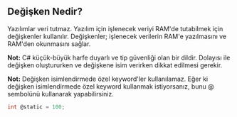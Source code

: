 
## Değişken Nedir?
Yazılımlar veri tutmaz. Yazılım için işlenecek veriyi RAM'de tutabilmek için değişkenler kullanılır.
Değişkenler; işlenecek verilerin RAM'e yazılmasını ve RAM'den okunmasını sağlar.

**Not:** C# küçük-büyük harfe duyarlı ve tip güvenliği olan bir dildir. Dolayısı ile değişken oluştururken ve
değişkene isim verirken dikkat edilmesi gerekir.

**Not:** Değişken isimlendirmede özel keyword'ler kullanılamaz. Eğer ki değişken isimlendirmede özel keyword 
kullanmak istiyorsanız, bunu @ sembolünü kullanarak yapabilirsiniz.

```cs
int @static = 100;
```

